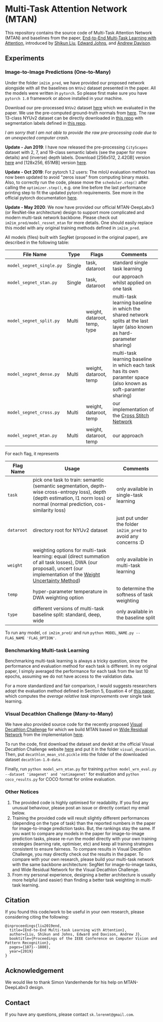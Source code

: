 # Multi-Task Attention Network (MTAN)
This repository contains the source code of Multi-Task Attention Network (MTAN) and baselines from the paper, [End-to-End Multi-Task Learning with Attention](https://arxiv.org/abs/1803.10704), introduced by [Shikun Liu](http://shikun.io/), [Edward Johns](https://www.robot-learning.uk/), and [Andrew Davison](https://www.doc.ic.ac.uk/~ajd/).

## Experiments
### Image-to-Image Predictions (One-to-Many)
Under the folder `im2im_pred`, we have provided our proposed network alongside with all the baselines on `NYUv2` dataset presented in the paper. All the models were written in `pytorch`. So please first make sure you have  `pytorch 1.0` framework or above installed in your machine.

Download our pre-processed `NYUv2` dataset [here](https://www.dropbox.com/s/p2nn02wijg7peiy/nyuv2.zip?dl=0) which we evaluated in the paper. We use the pre-computed ground-truth normals from [here](https://cs.nyu.edu/~deigen/dnl/). The raw 13-class NYUv2 dataset can be directly downloaded in [this repo](https://github.com/ankurhanda/nyuv2-meta-data) with segmentation labels defined in [this repo](https://github.com/ankurhanda/SceneNetv1.0/).

*I am sorry that I am not able to provide the raw pre-processing code due to an unexpected computer crash.*

**Update - Jun 2019**: I have now released the pre-processing `CityScapes` dataset with 2, 7, and 19-class semantic labels (see the paper for more details) and (inverse) depth labels. Download [256x512, 2.42GB] version [here](https://www.dropbox.com/s/q2333k4eyrnezbh/cityscapes.zip?dl=0) and [128x256, 651MB] version [here](https://www.dropbox.com/s/lg2ktu7o8hzwf99/cityscapes2.zip?dl=0).

**Update - Oct 2019**: For pytorch 1.2 users: The mIoU evaluation method has now been updated to avoid "zeros issue" from computing binary masks. Also, to correctly run the code, please move the `scheduler.step()` after calling the `optimizer.step()`, e.g. one line before the last performance printing step to fit the updated pytorch requirements. See more in the official pytorch documentation [here](https://pytorch.org/docs/stable/optim.html#how-to-adjust-learning-rate). 

**Update - May 2020**: We now have provided our official MTAN-DeepLabv3 (or ResNet-like architecture) design to support more complicated and modern multi-task network backbone. Please check out `im2im_pred/model_resnet_mtan` for more details. One should easily replace this model with any original training methods defined in `im2im_pred`.

All models (files) built with SegNet (proposed in the original paper), are described in the following table:

| File Name        | Type       |  Flags  |  Comments |
| ------------- |-------------| -----|-----|
| `model_segnet_single.py`     | Single  | task, dataroot | standard single task learning |
| `model_segnet_stan.py`     | Single  | task, dataroot | our approach whilst applied on one task |
| `model_segnet_split.py`     | Multi  | weight, dataroot, temp, type | multi-task learning baseline in which the shared network splits at the last layer (also known as hard-parameter sharing) |
| `model_segnet_dense.py`     | Multi  | weight, dataroot, temp | multi-task learning baseline in which each task has its own paramter space (also known as soft-paramter sharing) |
| `model_segnet_cross.py`     | Multi  | weight, dataroot, temp | our implementation of the [Cross Stitch Network](https://arxiv.org/abs/1604.03539) |
| `model_segnet_mtan.py`     | Multi  | weight, dataroot, temp | our approach |

For each flag, it represents

| Flag Name        | Usage  |  Comments |
| ------------- |-------------| -----|
| `task`     | pick one task to train: semantic (semantic segmentation, depth-wise cross-entropy loss), depth (depth estimation, l1 norm loss) or normal (normal prediction, cos-similarity loss)  | only available in single-task learning |
| `dataroot`   | directory root for NYUv2 dataset  | just put under the folder `im2im_pred` to avoid any concerns :D |
| `weight`   | weighting options for multi-task learning: equal (direct summation of all task losses), DWA (our proposal), uncert (our implementation of the [Weight Uncertainty Method](https://arxiv.org/abs/1705.07115))  |  only available in multi-task learning |
| `temp`   | hyper-parameter temperature in DWA weighting option  | to determine the softness of task weighting |
| `type`   | different versions of multi-task baseline split: standard, deep, wide  | only available in the baseline split |

To run any model, `cd im2im_pred/` and run `python MODEL_NAME.py --FLAG_NAME 'FLAG_OPTION'`.

### Benchmarking Multi-task Learning
Benchmarking multi-task learning is always a tricky question, since the performance and evaluation method for each task is different. In my original paper, I simply averaged the performance for each task from the last 10 epochs, assuming we do not have access to the validation data. 

For a more standardized and fair comparison, I would suggests researchers adopt the evaluation method defined in Section 5, Equation 4 of [this paper](https://arxiv.org/pdf/1904.08918.pdf), which computes the *average relative task improvements* over single task learning.

### Visual Decathlon Challenge (Many-to-Many)
We have also provided source code for the recently proposed [Visual Decathlon Challenge](http://www.robots.ox.ac.uk/~vgg/decathlon/) for which we build MTAN based on [Wide Residual Network](https://arxiv.org/abs/1605.07146) from the implementation [here](https://github.com/meliketoy/wide-resnet.pytorch).

To run the code, first download the dataset and devkit at the official Visual Decathlon Challenge website [here](http://www.robots.ox.ac.uk/~vgg/decathlon/#download) and put it in the folder `visual_decathlon`. Then, put `decathlon_mean_std.pickle` into the folder of the downloaded dataset `decathlon-1.0-data`.

Finally, run `python model_wrn_mtan.py` for training `python model_wrn_eval.py --dataset 'imagenet' and 'notimagenet'` for evaluation and `python coco_results.py` for COCO format for online evaluation.

### Other Notices
1. The provided code is highly optimised for readability. If you find any unusual behaviour, please post an issue or directly contact my email below.
2.  Training the provided code will result slightly different performances (depending on the type of task) than the reported numbers in the paper for image-to-image prediction tasks. But, the rankings stay the same. If you want to compare any models in the paper for image-to-image prediction tasks, please re-run the model directly with your own training strategies (learning rate, optimiser, etc) and keep all training strategies consistent to ensure fairness. To compare results in Visual Decathlon Challenge, you may directly check out the results in the paper. To compare with your own research, please build your multi-task network with the same backbone architecture: SegNet for image-to-image tasks, and Wide Residual Network for the Visual Decathlon Challenge. 
3.  From my personal experience, designing a better architecture is usually more helpful (and easier) than finding a better task weighting in multi-task learning.

## Citation
If you found this code/work to be useful in your own research, please considering citing the following:

```
@inproceedings{liu2019end,
  title={End-to-End Multi-task Learning with Attention},
  author={Liu, Shikun and Johns, Edward and Davison, Andrew J},
  booktitle={Proceedings of the IEEE Conference on Computer Vision and Pattern Recognition},
  pages={1871--1880},
  year={2019}
}
```

## Acknowledgement
We would like to thank Simon Vandenhende for his help on MTAN-DeepLabv3 design. 

## Contact
If you have any questions, please contact `sk.lorenmt@gmail.com`.
